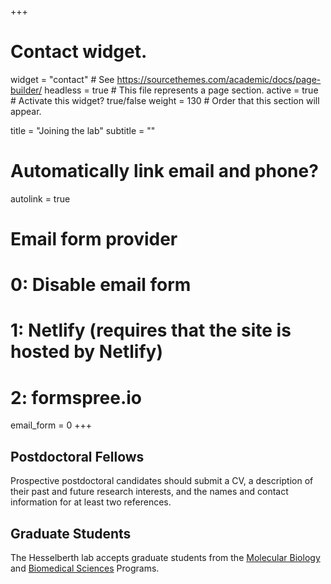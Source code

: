 +++
# Contact widget.
widget = "contact"  # See https://sourcethemes.com/academic/docs/page-builder/
headless = true  # This file represents a page section.
active = true  # Activate this widget? true/false
weight = 130  # Order that this section will appear.

title = "Joining the lab"
subtitle = ""

# Automatically link email and phone?
autolink = true

# Email form provider
#   0: Disable email form
#   1: Netlify (requires that the site is hosted by Netlify)
#   2: formspree.io
email_form = 0
+++

## Postdoctoral Fellows

Prospective postdoctoral candidates should submit a CV, a description of their past and future research interests, and the names and contact information for at least two references.

## Graduate Students

The Hesselberth lab accepts graduate students from the [Molecular Biology](https://www.cuanschutz.edu/graduate-programs/molecular-biology/home) and [Biomedical Sciences](https://www.cuanschutz.edu/graduate-programs/biomedical-sciences-program/home) Programs. 
